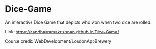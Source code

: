 # Dice-Game
An interactive Dice Game that depicts who won when two dice are rolled.

Link: https://nandhaaramakrishnan.github.io/Dice-Game/

Course credit: WebDevelopment/LondonAppBrewery
